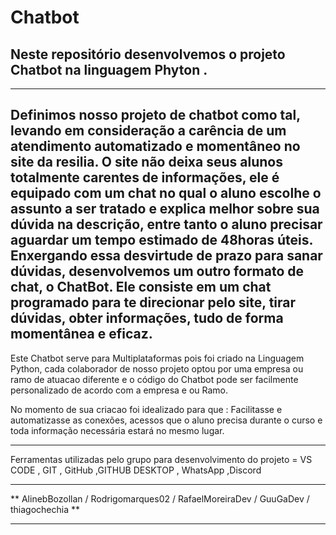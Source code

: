 # Chatbot 
## Neste repositório desenvolvemos o projeto Chatbot na linguagem Phyton . 
---
Definimos nosso projeto de chatbot como tal, levando em consideração a carência de um atendimento automatizado e momentâneo no site da resilia. O site não deixa seus alunos totalmente carentes de informações, ele é equipado com um chat no qual o aluno escolhe o assunto a ser tratado e explica melhor sobre sua dúvida na descrição, entre tanto o aluno precisar aguardar um tempo estimado de 48horas úteis. Enxergando essa desvirtude de prazo para sanar dúvidas, desenvolvemos um outro formato de chat, o ChatBot.
Ele consiste em um chat programado para te direcionar pelo site, tirar dúvidas, obter informações, tudo de forma momentânea e eficaz.
---

Este Chatbot serve para Multiplataformas pois foi criado na Linguagem Python, cada 
colaborador de nosso projeto optou por uma empresa ou ramo de atuacao diferente e 
o código do Chatbot pode ser facilmente personalizado de acordo com a empresa e ou Ramo.

No momento de sua criacao foi idealizado para que :
Facilitasse e automatizasse as conexões, acessos que o aluno precisa durante o curso e 
toda informação necessária estará no mesmo lugar.


---------
Ferramentas utilizadas pelo grupo para desenvolvimento do projeto = VS CODE , GIT , GitHub ,GITHUB DESKTOP , WhatsApp ,Discord 

---------
** AlinebBozollan / Rodrigomarques02 / RafaelMoreiraDev / GuuGaDev / thiagochechia **

----------
